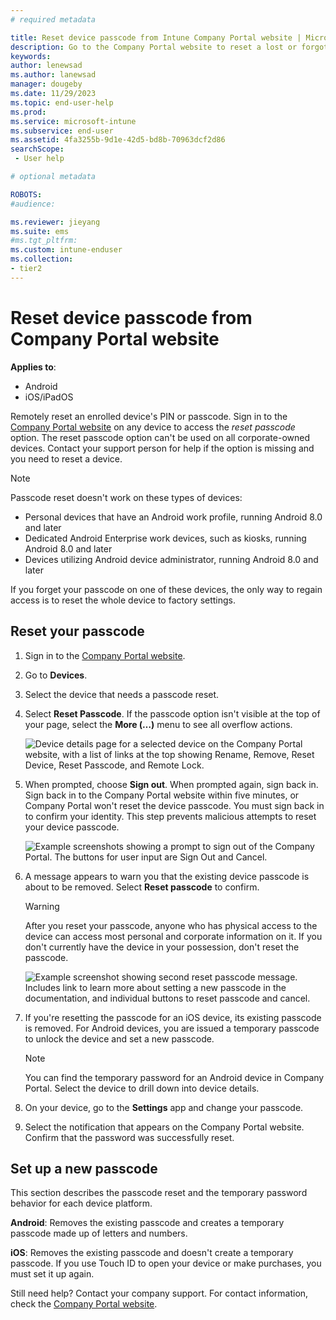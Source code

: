 ```yaml
---
# required metadata

title: Reset device passcode from Intune Company Portal website | Microsoft Docs
description: Go to the Company Portal website to reset a lost or forgotten PIN on an enrolled device. 
keywords:
author: lenewsad
ms.author: lanewsad
manager: dougeby
ms.date: 11/29/2023
ms.topic: end-user-help
ms.prod:
ms.service: microsoft-intune
ms.subservice: end-user
ms.assetid: 4fa3255b-9d1e-42d5-bd8b-70963dcf2d86
searchScope:
 - User help

# optional metadata

ROBOTS:  
#audience:

ms.reviewer: jieyang
ms.suite: ems
#ms.tgt_pltfrm:
ms.custom: intune-enduser
ms.collection:
- tier2
---
```


# Reset device passcode from Company Portal website

**Applies to**:  
* Android   
* iOS/iPadOS  

Remotely reset an enrolled device's PIN or passcode. Sign in to the [Company Portal website](https://portal.manage.microsoft.com) on any device to access the *reset passcode* option. The reset passcode option can't be used on all corporate-owned devices. Contact your support person for help if the option is missing and you need to reset a device.  

>[!NOTE]
> Passcode reset doesn't work on these types of devices:  
> * Personal devices that have an Android work profile, running Android 8.0 and later  
> * Dedicated Android Enterprise work devices, such as kiosks, running Android 8.0 and later  
> * Devices utilizing Android device administrator, running Android 8.0 and later   
> 
> If you forget your passcode on one of these devices, the only way to regain access is to reset the whole device to factory settings. 

## Reset your passcode

1. Sign in to the [Company Portal website](https://portal.manage.microsoft.com).
2. Go to __Devices__.  

2. Select the device that needs a passcode reset.  

3. Select **Reset Passcode**. If the passcode option isn't visible at the top of your page, select the **More (…)** menu to see all overflow actions. 

   ![Device details page for a selected device on the Company Portal website, with a list of links at the top showing Rename, Remove, Reset Device, Reset Passcode, and Remote Lock. ](./media/rename-reset-device-1808.png)   

4. When prompted, choose **Sign out**. When prompted again, sign back in. Sign back in to the Company Portal website within five minutes, or Company Portal won't reset the device passcode. You must sign back in to confirm your identity. This step prevents malicious attempts to reset your device passcode.  

   ![Example screenshots showing a prompt to sign out of the Company Portal. The buttons for user input are Sign Out and Cancel.](./media/iwp-reset-passcode-popup-1808.png)

5. A message appears to warn you that the existing device passcode is about to be removed. Select **Reset passcode** to confirm.  
    > [!WARNING]
    > After you reset your passcode, anyone who has physical access to the device can access most personal and corporate information on it. If you don't currently have the device in your possession, don't reset the passcode.  

   ![Example screenshot showing second reset passcode message. Includes link to learn more about setting a new passcode in the documentation, and individual buttons to reset passcode and cancel.](./media/iwp-reset-passcode-popup2-1808.png) 

6. If you're resetting the passcode for an iOS device, its existing passcode is removed. For Android devices, you are issued a temporary passcode to unlock the device and set a new passcode. 

   > [!NOTE]
   > You can find the temporary password for an Android device in Company Portal. Select the device to drill down into device details.     
   
7. On your device, go to the **Settings** app and change your passcode. 

8. Select the notification that appears on the Company Portal website. Confirm that the password was successfully reset.  

## Set up a new passcode  

This section describes the passcode reset and the temporary password behavior for each device platform.  

**Android**: Removes the existing passcode and creates a temporary passcode made up of letters and numbers.

**iOS**: Removes the existing passcode and doesn't create a temporary passcode. If you use Touch ID to open your device or make purchases, you must set it up again.  

Still need help? Contact your company support. For contact information, check the [Company Portal website](https://go.microsoft.com/fwlink/?linkid=2010980).  
